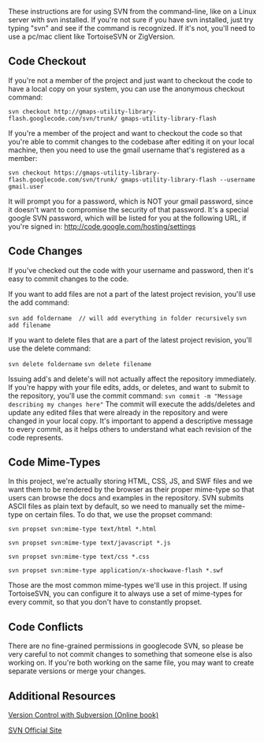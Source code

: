 These instructions are for using SVN from the command-line, like on a Linux server with svn installed. If you're not sure if you have svn installed, just try typing "svn" and see if the command is recognized. If it's not, you'll need to use a pc/mac client like TortoiseSVN or ZigVersion.

## Code Checkout ##

If you're not a member of the project and just want to checkout the code to have a local copy on your system, you can use the anonymous checkout command:

`svn checkout http://gmaps-utility-library-flash.googlecode.com/svn/trunk/ gmaps-utility-library-flash`


If you're a member of the project and want to checkout the code so that you're able to commit changes to the codebase after editing it on your local machine, then you need to use the gmail username that's registered as a member:

`svn checkout https://gmaps-utility-library-flash.googlecode.com/svn/trunk/ gmaps-utility-library-flash --username gmail.user`


It will prompt you for a password, which is NOT your gmail password, since it doesn't want to compromise the security of that password. It's a special google SVN password, which will be listed for you at the following URL, if you're signed in:
http://code.google.com/hosting/settings

## Code Changes ##

If you've checked out the code with your username and password, then it's easy to commit changes to the code.

If you want to add files are not a part of the latest project revision, you'll use the add command:

`svn add foldername  // will add everything in folder recursively`
`svn add filename `


If you want to delete files that are a part of the latest project revision, you'll use the delete command:

`svn delete foldername`
`svn delete filename`


Issuing add's and delete's will not actually affect the repository immediately.
If you're happy with your file edits, adds, or deletes, and want to submit to the repository, you'll use the commit command:
`svn commit -m "Message describing my changes here"`
The commit will execute the adds/deletes and update any edited files that were already in the repository and were changed in your local copy.
It's important to append a descriptive message to every commit, as it helps others to understand what each revision of the code represents.


## Code Mime-Types ##

In this project, we're actually storing HTML, CSS, JS, and SWF files and we want them to be rendered by the browser as their proper mime-type so that users can browse the docs and examples in the repository. SVN submits ASCII files as plain text by default, so we need to manually set the mime-type on certain files. To do that, we use the propset command:

`svn propset svn:mime-type text/html *.html`

`svn propset svn:mime-type text/javascript *.js`

`svn propset svn:mime-type text/css *.css`

`svn propset svn:mime-type application/x-shockwave-flash *.swf`

Those are the most common mime-types we'll use in this project. If using TortoiseSVN, you can configure it to always use a set of mime-types for every commit, so that you don't have to constantly propset.


## Code Conflicts ##
There are no fine-grained permissions in googlecode SVN, so please be very careful to not commit changes to something that someone else is also working on. If you're both working on the same file, you may want to create separate versions or merge your changes.


## Additional Resources ##

[Version Control with Subversion (Online book)](http://svnbook.red-bean.com/)

[SVN Official Site](http://subversion.tigris.org/)